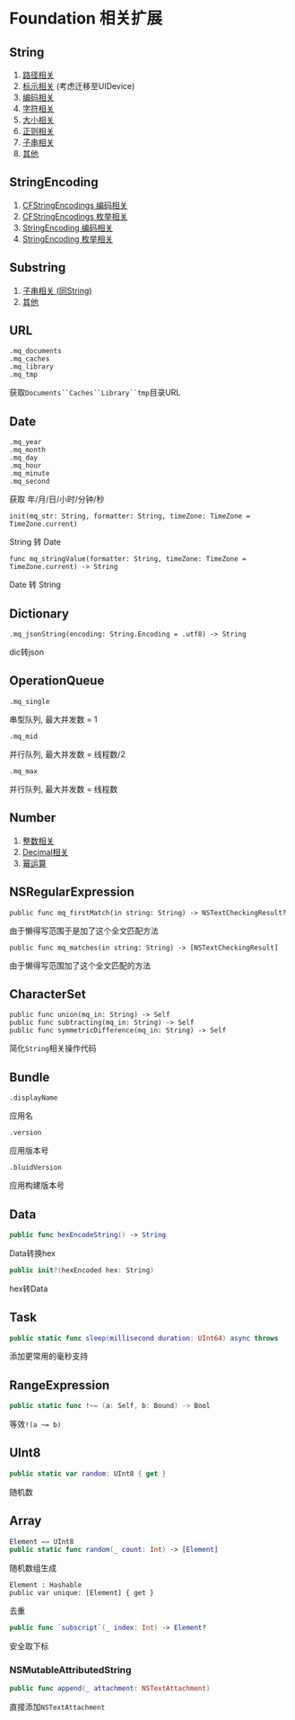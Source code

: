 # Foundation 相关扩展

## String

1. [路径相关](./String/String+MQPath.md)
2. [标示相关](./String/String+MQMark.md) (考虑迁移至UIDevice)
3. [编码相关](./String/String+MQCode.md)
4. [字符相关](./String/String+MQChar.md)
5. [大小相关](./String/String+MQSize.md)
6. [正则相关](./String/String+MQRegularExpression.md)
7. [子串相关](./String/String+Subscript.md)
8. [其他](./String/String+MQ.md)



## StringEncoding

1. [CFStringEncodings 编码相关](./StringEncoding/CFStringEncodings+MQCode.md)
2. [CFStringEncodings 枚举相关](./StringEncoding/CFStringEncodings+MQList.md)
3. [StringEncoding 编码相关](./StringEncoding/StringEncoding+MQCode.md)
4. [StringEncoding 枚举相关](./StringEncoding/StringEncoding+MQList.md)



## Substring

1. [子串相关 (同String)](./String/String+Subscript.md)
2. [其他](./Substring+MQ.md)



## URL

```
.mq_documents
.mq_caches
.mq_library
.mq_tmp
```

获取`Documents``Caches``Library``tmp`目录URL

## Date

```
.mq_year
.mq_month
.mq_day
.mq_hour
.mq_minute
.mq_second
```

获取 年/月/日/小时/分钟/秒

```
init(mq_str: String, formatter: String, timeZone: TimeZone = TimeZone.current)
```

String 转 Date

```
func mq_stringValue(formatter: String, timeZone: TimeZone = TimeZone.current) -> String
```

Date 转 String

## Dictionary

```
.mq_jsonString(encoding: String.Encoding = .utf8) -> String
```

dic转json



## OperationQueue

```
.mq_single
```

串型队列, 最大并发数 = 1

```
.mq_mid
```

并行队列, 最大并发数 = 线程数/2

```
.mq_max
```

并行队列, 最大并发数 = 线程数

## Number

1. [整数相关](./Number/FixedWidthInteger+MQ.md)
2. [Decimal相关](./Number/Decimal+MQ.md)
3. [幂运算](./Number/Pow+MQ.md)

## NSRegularExpression

```
public func mq_firstMatch(in string: String) -> NSTextCheckingResult?
```

由于懒得写范围于是加了这个全文匹配方法

```
public func mq_matches(in string: String) -> [NSTextCheckingResult]
```

由于懒得写范围加了这个全文匹配的方法

## CharacterSet

```
public func union(mq_in: String) -> Self
public func subtracting(mq_in: String) -> Self
public func symmetricDifference(mq_in: String) -> Self
```

简化`String`相关操作代码

## Bundle

```
.displayName
```

应用名

```
.version
```

应用版本号

```
.bluidVersion
```

应用构建版本号



## Data

```swift
public func hexEncodeString() -> String
```

Data转换hex

```swift
public init?(hexEncoded hex: String)
```

hex转Data



## Task

```swift
public static func sleep(millisecond duration: UInt64) async throws
```

添加更常用的毫秒支持



## RangeExpression

```swift
public static func !~= (a: Self, b: Bound) -> Bool
```

等效`!(a ~= b)`



## UInt8

```swift
public static var random: UInt8 { get }
```

随机数



## Array

```swift
Element == UInt8
public static func random(_ count: Int) -> [Element]
```

随机数组生成

```
Element : Hashable
public var unique: [Element] { get }
```

去重

```swift
public func `subscript`(_ index: Int) -> Element?
```

安全取下标



### NSMutableAttributedString

```swift
public func append(_ attachment: NSTextAttachment)
```

直接添加`NSTextAttachment`